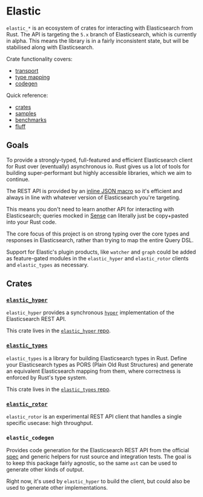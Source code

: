 # Elastic

`elastic_*` is an ecosystem of crates for interacting with Elasticsearch from Rust.
The API is targeting the `5.x` branch of Elasticsearch, which is currently in alpha.
This means the library is in a fairly inconsistent state, but will be stabilised along with Elasticsearch.

Crate functionality covers:

- [transport](#elastic_hyper)
- [type mapping](#elastic_types)
- [codegen](#elastic_codegen)

Quick reference:

- [crates](#crates)
- [samples](https://github.com/elastic-rs/elastic-hyper/tree/master/samples)
- [benchmarks](https://github.com/elastic-rs/index/tree/master/benches)
- [fluff](#design)

## Goals

To provide a strongly-typed, full-featured and efficient Elasticsearch client for Rust over (eventually) asynchronous io. Rust gives us a lot of tools for building super-performant but highly accessible libraries, which we aim to continue.

The REST API is provided by an [inline JSON macro](https://github.com/KodrAus/json_str) so it's efficient and always in line with whatever version of Elasticsearch you're targeting.

This means you don't need to learn another API for interacting with Elasticsearch; queries mocked in [Sense](https://www.elastic.co/blog/found-sense-a-cool-json-aware-interface-to-elasticsearch) can literally just be copy+pasted into your Rust code.

The core focus of this project is on strong typing over the core types and responses in Elasticsearch, rather than trying to map the entire Query DSL.

Support for Elastic's plugin products, like `watcher` and `graph` could be added as feature-gated modules in the `elastic_hyper` and `elastic_rotor` clients and `elastic_types` as necessary.

## Crates

### [`elastic_hyper`](https://github.com/elastic-rs/elastic-hyper)

`elastic_hyper` provides a synchronous [`hyper`](https://github.com/hyperium/hyper) implementation of the Elasticsearch REST API.

This crate lives in the [`elastic_hyper` repo](https://github.com/elastic-rs/elastic-hyper).

### [`elastic_types`](https://github.com/elastic-rs/elastic-types)

`elastic_types` is a library for building Elasticsearch types in Rust. Define your Elasticsearch types as PORS (Plain Old Rust Structures) and generate an equivalent Elasticsearch mapping from them, where correctness is enforced by Rust's type system.

This crate lives in the [`elastic_types` repo](https://github.com/elastic-rs/elastic-types).

### [`elastic_rotor`](https://github.com/elastic-rs/elastic-rotor)

`elastic_rotor` is an experimental REST API client that handles a single specific usecase: high throughput.

### `elastic_codegen`

Provides code generation for the Elasticsearch REST API from the official [spec](https://github.com/elastic/elasticsearch/tree/master/rest-api-spec) and generic helpers for rust source and integration tests. The goal is to keep this package fairly agnostic, so the same `ast` can be used to generate other kinds of output.

Right now, it's used by `elastic_hyper` to build the client, but could also be used to generate other implementations.
